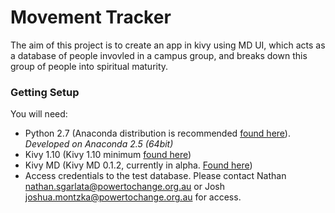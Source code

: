 # Movement Tracker

The aim of this project is to create an app in kivy using MD UI, which acts as a database of people invovled in a campus group, and breaks down this group of people into spiritual maturity.

### Getting Setup
You will need:
* Python 2.7 (Anaconda distribution is recommended [found here](https://www.anaconda.com/download/)). *Developed on Anaconda 2.5 (64bit)*
* Kivy 1.10 (Kivy 1.10 minimum [found here](https://kivy.org/#download))
* Kivy MD (Kivy MD 0.1.2, currently in alpha. [Found here](https://gitlab.com/kivymd/KivyMD))
* Access credentials to the test database. Please contact Nathan nathan.sgarlata@powertochange.org.au or Josh joshua.montzka@powertochange.org.au for access.
